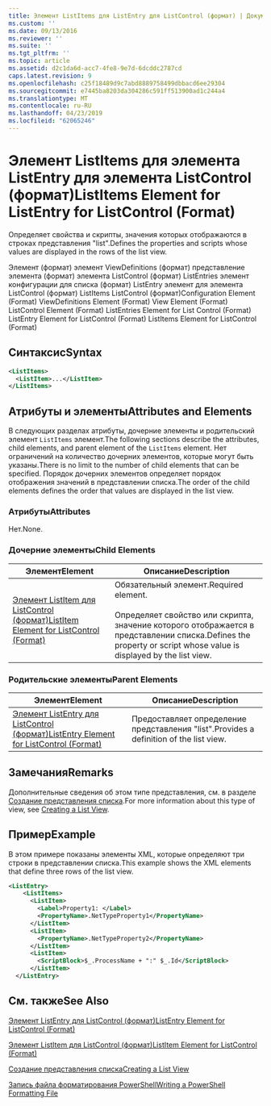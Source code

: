 ```yaml
---
title: Элемент ListItems для ListEntry для ListControl (формат) | Документация Майкрософт
ms.custom: ''
ms.date: 09/13/2016
ms.reviewer: ''
ms.suite: ''
ms.tgt_pltfrm: ''
ms.topic: article
ms.assetid: d2c1da6d-acc7-4fe8-9e7d-6dcddc2787cd
caps.latest.revision: 9
ms.openlocfilehash: c25f18489d9c7abd8889758499dbbacd6ee29304
ms.sourcegitcommit: e7445ba8203da304286c591ff513900ad1c244a4
ms.translationtype: MT
ms.contentlocale: ru-RU
ms.lasthandoff: 04/23/2019
ms.locfileid: "62065246"
---
```

# <a name="listitems-element-for-listentry-for-listcontrol-format"></a><span data-ttu-id="2e08f-102">Элемент ListItems для элемента ListEntry для элемента ListControl (формат)</span><span class="sxs-lookup"><span data-stu-id="2e08f-102">ListItems Element for ListEntry for ListControl (Format)</span></span>

<span data-ttu-id="2e08f-103">Определяет свойства и скрипты, значения которых отображаются в строках представления "list".</span><span class="sxs-lookup"><span data-stu-id="2e08f-103">Defines the properties and scripts whose values are displayed in the rows of the list view.</span></span>

<span data-ttu-id="2e08f-104">Элемент (формат) элемент ViewDefinitions (формат) представление элемента (формат) элемента ListControl (формат) ListEntries элемент конфигурации для списка (формат) ListEntry элемент для элемента ListControl (формат) ListItems ListControl (формат)</span><span class="sxs-lookup"><span data-stu-id="2e08f-104">Configuration Element (Format) ViewDefinitions Element (Format) View Element (Format) ListControl Element (Format) ListEntries Element for List Control (Format) ListEntry Element for ListControl (Format) ListItems Element for ListControl (Format)</span></span>

## <a name="syntax"></a><span data-ttu-id="2e08f-105">Синтаксис</span><span class="sxs-lookup"><span data-stu-id="2e08f-105">Syntax</span></span>

```xml
<ListItems>
  <ListItem>...</ListItem>
</ListItems>
```

## <a name="attributes-and-elements"></a><span data-ttu-id="2e08f-106">Атрибуты и элементы</span><span class="sxs-lookup"><span data-stu-id="2e08f-106">Attributes and Elements</span></span>

<span data-ttu-id="2e08f-107">В следующих разделах атрибуты, дочерние элементы и родительский элемент `ListItems` элемент.</span><span class="sxs-lookup"><span data-stu-id="2e08f-107">The following sections describe the attributes, child elements, and parent element of the `ListItems` element.</span></span> <span data-ttu-id="2e08f-108">Нет ограничений на количество дочерних элементов, которые могут быть указаны.</span><span class="sxs-lookup"><span data-stu-id="2e08f-108">There is no limit to the number of child elements that can be specified.</span></span> <span data-ttu-id="2e08f-109">Порядок дочерних элементов определяет порядок отображения значений в представлении списка.</span><span class="sxs-lookup"><span data-stu-id="2e08f-109">The order of the child elements defines the order that values are displayed in the list view.</span></span>

### <a name="attributes"></a><span data-ttu-id="2e08f-110">Атрибуты</span><span class="sxs-lookup"><span data-stu-id="2e08f-110">Attributes</span></span>

<span data-ttu-id="2e08f-111">Нет.</span><span class="sxs-lookup"><span data-stu-id="2e08f-111">None.</span></span>

### <a name="child-elements"></a><span data-ttu-id="2e08f-112">Дочерние элементы</span><span class="sxs-lookup"><span data-stu-id="2e08f-112">Child Elements</span></span>

|<span data-ttu-id="2e08f-113">Элемент</span><span class="sxs-lookup"><span data-stu-id="2e08f-113">Element</span></span>|<span data-ttu-id="2e08f-114">Описание</span><span class="sxs-lookup"><span data-stu-id="2e08f-114">Description</span></span>|
|-------------|-----------------|
|[<span data-ttu-id="2e08f-115">Элемент ListItem для ListControl (формат)</span><span class="sxs-lookup"><span data-stu-id="2e08f-115">ListItem Element for ListControl (Format)</span></span>](./listitem-element-for-listitems-for-listcontrol-format.md)|<span data-ttu-id="2e08f-116">Обязательный элемент.</span><span class="sxs-lookup"><span data-stu-id="2e08f-116">Required element.</span></span><br /><br /> <span data-ttu-id="2e08f-117">Определяет свойство или скрипта, значение которого отображается в представлении списка.</span><span class="sxs-lookup"><span data-stu-id="2e08f-117">Defines the property or script whose value is displayed by the list view.</span></span>|

### <a name="parent-elements"></a><span data-ttu-id="2e08f-118">Родительские элементы</span><span class="sxs-lookup"><span data-stu-id="2e08f-118">Parent Elements</span></span>

|<span data-ttu-id="2e08f-119">Элемент</span><span class="sxs-lookup"><span data-stu-id="2e08f-119">Element</span></span>|<span data-ttu-id="2e08f-120">Описание</span><span class="sxs-lookup"><span data-stu-id="2e08f-120">Description</span></span>|
|-------------|-----------------|
|[<span data-ttu-id="2e08f-121">Элемент ListEntry для ListControl (формат)</span><span class="sxs-lookup"><span data-stu-id="2e08f-121">ListEntry Element for ListControl (Format)</span></span>](./listentry-element-for-listcontrol-format.md)|<span data-ttu-id="2e08f-122">Предоставляет определение представления "list".</span><span class="sxs-lookup"><span data-stu-id="2e08f-122">Provides a definition of the list view.</span></span>|

## <a name="remarks"></a><span data-ttu-id="2e08f-123">Замечания</span><span class="sxs-lookup"><span data-stu-id="2e08f-123">Remarks</span></span>

<span data-ttu-id="2e08f-124">Дополнительные сведения об этом типе представления, см. в разделе [Создание представления списка](./creating-a-list-view.md).</span><span class="sxs-lookup"><span data-stu-id="2e08f-124">For more information about this type of view, see [Creating a List View](./creating-a-list-view.md).</span></span>

## <a name="example"></a><span data-ttu-id="2e08f-125">Пример</span><span class="sxs-lookup"><span data-stu-id="2e08f-125">Example</span></span>

<span data-ttu-id="2e08f-126">В этом примере показаны элементы XML, которые определяют три строки в представлении списка.</span><span class="sxs-lookup"><span data-stu-id="2e08f-126">This example shows the XML elements that define three rows of the list view.</span></span>

```xml
<ListEntry>
    <ListItems>
      <ListItem>
        <Label>Property1: </Label>
        <PropertyName>.NetTypeProperty1</PropertyName>
      </ListItem>
      <ListItem>
        <PropertyName>.NetTypeProperty2</PropertyName>
      </ListItem>
      <ListItem>
        <ScriptBlock>$_.ProcessName + ":" $_.Id</ScriptBlock>
      </ListItem>
  </ListEntry>
```

## <a name="see-also"></a><span data-ttu-id="2e08f-127">См. также</span><span class="sxs-lookup"><span data-stu-id="2e08f-127">See Also</span></span>

[<span data-ttu-id="2e08f-128">Элемент ListEntry для ListControl (формат)</span><span class="sxs-lookup"><span data-stu-id="2e08f-128">ListEntry Element for ListControl (Format)</span></span>](./listentry-element-for-listcontrol-format.md)

[<span data-ttu-id="2e08f-129">Элемент ListItem для ListControl (формат)</span><span class="sxs-lookup"><span data-stu-id="2e08f-129">ListItem Element for ListControl (Format)</span></span>](./listitem-element-for-listitems-for-listcontrol-format.md)

[<span data-ttu-id="2e08f-130">Создание представления списка</span><span class="sxs-lookup"><span data-stu-id="2e08f-130">Creating a List View</span></span>](./creating-a-list-view.md)

[<span data-ttu-id="2e08f-131">Запись файла форматирования PowerShell</span><span class="sxs-lookup"><span data-stu-id="2e08f-131">Writing a PowerShell Formatting File</span></span>](./writing-a-powershell-formatting-file.md)
